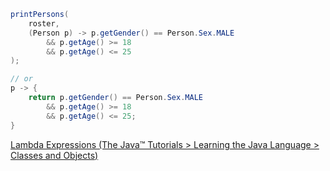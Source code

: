 ```java
printPersons(
    roster,
    (Person p) -> p.getGender() == Person.Sex.MALE
        && p.getAge() >= 18
        && p.getAge() <= 25
);

// or
p -> {
    return p.getGender() == Person.Sex.MALE
        && p.getAge() >= 18
        && p.getAge() <= 25;
}
```
[Lambda Expressions (The Java™ Tutorials > Learning the Java Language > Classes and Objects)](https://docs.oracle.com/javase/tutorial/java/javaOO/lambdaexpressions.html#syntax)
